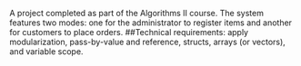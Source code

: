 A project completed as part of the Algorithms II course. The system features two modes: one for the administrator to register items and another for customers to place orders. 
##Technical requirements: apply modularization, pass-by-value and reference, structs, arrays (or vectors), and variable scope.

